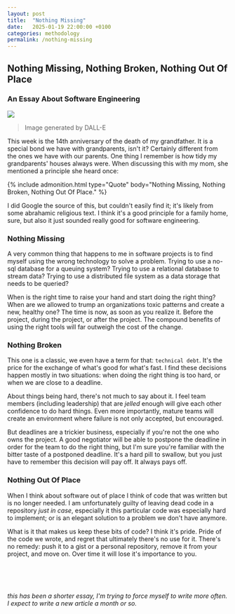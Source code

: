 ```yaml
---
layout: post
title:  "Nothing Missing"
date:   2025-01-19 22:00:00 +0100
categories: methodology
permalink: /nothing-missing
---
```


## Nothing Missing, Nothing Broken, Nothing Out Of Place

### An Essay About Software Engineering

<img src="./assets/img/nothing_missing/dalle.jpg">

> Image generated by DALL-E


This week is the 14th anniversary of the death of my grandfather. It is a special bond we have with grandparents, isn't it?
Certainly different from the ones we have with our parents. One thing I remember is how tidy my grandparents' houses always were.
When discussing this with my mom, she mentioned a principle she heard once:


{% include admonition.html 
type="Quote" 
body="Nothing Missing, Nothing Broken, Nothing Out Of Place." 
%}

I did Google the source of this, but couldn't easily find it; it's likely from some abrahamic religious text. 
I think it's a good principle for a family home, sure, but also it just sounded really good for software engineering.

### Nothing Missing

A very common thing that happens to me in software projects is to find myself using the wrong technology to solve a problem.
Trying to use a no-sql database for a queuing system? Trying to use a relational database to stream data? Trying to use a 
distributed file system as a data storage that needs to be queried?

When is the right time to raise your hand and start doing the right thing? When are we allowed to trump an organizations 
toxic patterns and create a new, healthy one? The time is now, as soon as you realize it. Before the project, during the project,
or after the project. The compound benefits of using the right tools will far outweigh the cost of the change.

### Nothing Broken

This one is a classic, we even have a term for that: `technical debt`. It's the price for the exchange of what's good for what's fast.
I find these decisions happen mostly in two situations: when doing the right thing is too hard, or when we are close to a deadline.

About things being hard, there's not much to say about it. I feel team members (including leadership) that are *jelled* enough will
give each other confidence to do hard things. Even more importantly, mature teams will create an environment where failure is not
only accepted, but encouraged.

But deadlines are a trickier business, especially if you're not the one who owns the project. A good negotiator will be able to postpone
the deadline in order for the team to do the right thing, but I'm sure you're familiar with the bitter taste of a postponed deadline.
It's a hard pill to swallow, but you just have to remember this decision will pay off. It always pays off.

### Nothing Out Of Place

When I think about software out of place I think of code that was written but is no longer needed. I am unfortunately guilty of leaving dead
code in a repository *just in case*, especially it this particular code was especially hard to implement; or is an elegant solution to a problem
we don't have anymore.

What is it that makes us keep these bits of code? I think it's pride. Pride of the code we wrote, and regret that ultimately there's no use for it.
There's no remedy: push it to a gist or a personal repository, remove it from your project, and move on. Over time it will lose it's importance to you.


<br><br><br>
 
*this has been a shorter essay, I'm trying to force myself to write more often. I expect to write a new article a month or so.*